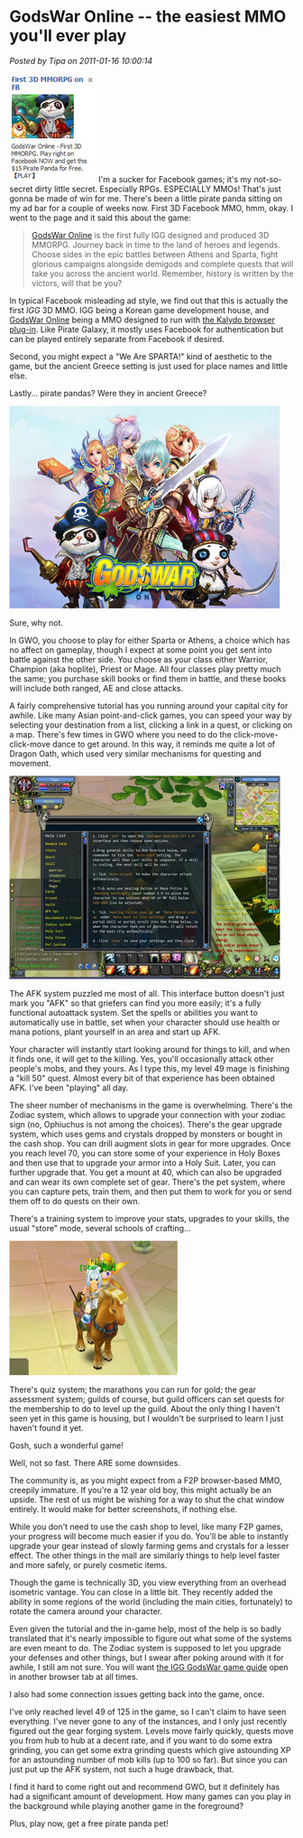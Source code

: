 # GodsWar Online -- the easiest MMO you'll ever play

*Posted by Tipa on 2011-01-16 10:00:14*

![](../uploads/2011/01/Fullscreen-capture-1152011-102553-PM.jpg "Pirate Panda!") I'm a sucker for Facebook games; it's my not-so-secret dirty little secret. Especially RPGs. ESPECIALLY MMOs! That's just gonna be made of win for me. There's been a little pirate panda sitting on my ad bar for a couple of weeks now. First 3D Facebook MMO, hmm, okay. I went to the page and it said this about the game:


> [GodsWar Online](http://apps.facebook.com/godswar_online/) is the first fully IGG designed and produced 3D MMORPG. Journey back in time to the land of heroes and legends. Choose sides in the epic battles between Athens and Sparta, fight glorious campaigns alongside demigods and complete quests that will take you across the ancient world. Remember, history is written by the victors, will that be you?



In typical Facebook misleading ad style, we find out that this is actually the first *IGG* 3D MMO. IGG being a Korean game development house, and [GodsWar Online](http://apps.facebook.com/godswar_online/) being a MMO designed to run with [the Kalydo browser plug-in](http://en.wikipedia.org/wiki/Kalydo). Like Pirate Galaxy, it mostly uses Facebook for authentication but can be played entirely separate from Facebook if desired.

Second, you might expect a "We Are SPARTA!" kind of aesthetic to the game, but the ancient Greece setting is just used for place names and little else.

Lastly... pirate pandas? Were they in ancient Greece?

![](../uploads/2011/01/Fullscreen-capture-1152011-103343-PM.jpg "Pirate pandas?")

Sure, why not.

In GWO, you choose to play for either Sparta or Athens, a choice which has no affect on gameplay, though I expect at some point you get sent into battle against the other side. You choose as your class either Warrior, Champion (aka hoplite), Priest or Mage. All four classes play pretty much the same; you purchase skill books or find them in battle, and these books will include both ranged, AE and close attacks.

A fairly comprehensive tutorial has you running around your capital city for awhile. Like many Asian point-and-click games, you can speed your way by selecting your destination from a list, clicking a link in a quest, or clicking on a map. There's few times in GWO where you need to do the click-move-click-move dance to get around. In this way, it reminds me quite a lot of Dragon Oath, which used very similar mechanisms for questing and movement.

[![](../uploads/2011/01/kalydoloader-2011-01-15-22-55-39-10-480x360.jpg "AFK system")](../uploads/2011/01/kalydoloader-2011-01-15-22-55-39-10.jpg)

The AFK system puzzled me most of all. This interface button doesn't just mark you "AFK" so that griefers can find you more easily; it's a fully functional autoattack system. Set the spells or abilities you want to automatically use in battle, set when your character should use health or mana potions, plant yourself in an area and start up AFK.

Your character will instantly start looking around for things to kill, and when it finds one, it will get to the killing. Yes, you'll occasionally attack other people's mobs, and they yours. As I type this, my level 49 mage is finishing a "kill 50" quest. Almost every bit of that experience has been obtained AFK. I've been "playing" all day.

The sheer number of mechanisms in the game is overwhelming. There's the Zodiac system, which allows to upgrade your connection with your zodiac sign (no, Ophiuchus is not among the choices). There's the gear upgrade system, which uses gems and crystals dropped by monsters or bought in the cash shop. You can drill augment slots in gear for more upgrades. Once you reach level 70, you can store some of your experience in Holy Boxes and then use that to upgrade your armor into a Holy Suit. Later, you can further upgrade that. You get a mount at 40, which can also be upgraded and can wear its own complete set of gear. There's the pet system, where you can capture pets, train them, and then put them to work for you or send them off to do quests on their own.

There's a training system to improve your stats, upgrades to your skills, the usual "store" mode, several schools of crafting...

[![](../uploads/2011/01/kalydoloader-2011-01-15-22-52-33-49.jpg "Me and my Greek Steed")](../uploads/2011/01/kalydoloader-2011-01-15-22-52-33-49.jpg)

There's quiz system; the marathons you can run for gold; the gear assessment system; guilds of course, but guild officers can set quests for the membership to do to level up the guild. About the only thing I haven't seen yet in this game is housing, but I wouldn't be surprised to learn I just haven't found it yet.

Gosh, such a wonderful game!

Well, not so fast. There ARE some downsides.

The community is, as you might expect from a F2P browser-based MMO, creepily immature. If you're a 12 year old boy, this might actually be an upside. The rest of us might be wishing for a way to shut the chat window entirely. It would make for better screenshots, if nothing else.

While you don't need to use the cash shop to level, like many F2P games, your progress will become much easier if you do. You'll be able to instantly upgrade your gear instead of slowly farming gems and crystals for a lesser effect. The other things in the mall are similarly things to help level faster and more safely, or purely cosmetic items.

Though the game is technically 3D, you view everything from an overhead isometric vantage. You can close in a little bit. They recently added the ability in some regions of the world (including the main cities, fortunately) to rotate the camera around your character.

Even given the tutorial and the in-game help, most of the help is so badly translated that it's nearly impossible to figure out what some of the systems are even meant to do. The Zodiac system is supposed to let you upgrade your defenses and other things, but I swear after poking around with it for awhile, I still am not sure. You will want [the IGG GodsWar game guide](http://gw.igg.com/main.php) open in another browser tab at all times.

I also had some connection issues getting back into the game, once.

I've only reached level 49 of 125 in the game, so I can't claim to have seen everything. I've never gone to any of the instances, and I only just recently figured out the gear forging system. Levels move fairly quickly, quests move you from hub to hub at a decent rate, and if you want to do some extra grinding, you can get some extra grinding quests which give astounding XP for an astounding number of mob kills (up to 100 so far). But since you can just put up the AFK system, not such a huge drawback, that.

I find it hard to come right out and recommend GWO, but it definitely has had a significant amount of development. How many games can you play in the background while playing another game in the foreground?

Plus, play now, get a free pirate panda pet!


